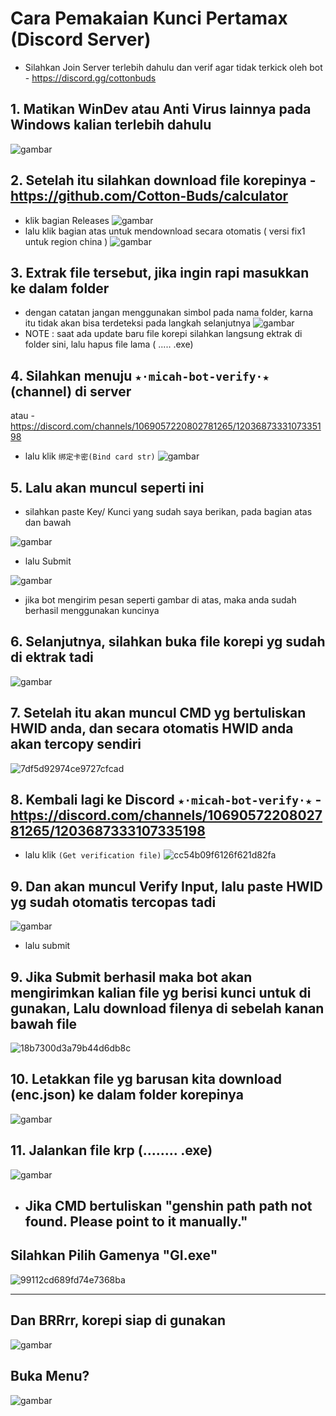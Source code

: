 # Cara Pemakaian Kunci Pertamax (Discord Server)

- Silahkan Join Server terlebih dahulu dan verif agar tidak terkick oleh bot - https://discord.gg/cottonbuds
## 1. Matikan WinDev atau Anti Virus lainnya pada Windows kalian terlebih dahulu
![gambar](https://github.com/ryuhuu/Cara-Pemakaian-Kunci-Pertamax/assets/136698330/627185c0-00d7-443b-86ca-a5ffed4361ca)
## 2. Setelah itu silahkan download file korepinya - https://github.com/Cotton-Buds/calculator
- klik bagian Releases
![gambar](https://github.com/ryuhuu/Cara-Pemakaian-Kunci-Pertamax/assets/136698330/e945004c-ef57-40e6-ab6c-6ab0014a6053)
- lalu klik bagian atas untuk mendownload secara otomatis ( versi fix1 untuk region china )
![gambar](https://github.com/ryuhuu/Cara-Pemakaian-Kunci-Pertamax/assets/136698330/523bf702-a1b1-4bb3-b41c-6d60561aab54)
## 3. Extrak file tersebut, jika ingin rapi masukkan ke dalam folder 
- dengan catatan jangan menggunakan simbol pada nama folder, karna itu tidak akan bisa terdeteksi pada langkah selanjutnya
![gambar](https://github.com/ryuhuu/Cara-Pemakaian-Kunci-Pertamax/assets/136698330/2d3d1408-7be9-48eb-b2c5-170163b7280c)
- NOTE : saat ada update baru file korepi silahkan langsung ektrak di folder sini, lalu hapus file lama ( ..... .exe)
## 4. Silahkan menuju ```★⋅micah-bot-verify⋅★``` (channel) di server
atau - https://discord.com/channels/1069057220802781265/1203687333107335198
- lalu klik ```绑定卡密(Bind card str)```
![gambar](https://github.com/ryuhuu/Cara-Pemakaian-Kunci-Pertamax/assets/136698330/f873f5d8-220d-4bbc-8444-170e26254ae3)
## 5. Lalu akan muncul seperti ini
- silahkan paste Key/ Kunci yang sudah saya berikan, pada bagian atas dan bawah
  
![gambar](https://github.com/ryuhuu/Cara-Pemakaian-Kunci-Pertamax/assets/136698330/7e8a43b4-a97e-4db7-a1fb-def50834dd1f)
- lalu Submit

![gambar](https://github.com/ryuhuu/Cara-Pemakaian-Kunci-Pertamax/assets/136698330/da1d510d-a437-4ab5-80f4-58597de4af81)
- jika bot mengirim pesan seperti gambar di atas, maka anda sudah berhasil menggunakan kuncinya
## 6. Selanjutnya, silahkan buka file korepi yg sudah di ektrak tadi
![gambar](https://github.com/ryuhuu/Cara-Pemakaian-Kunci-Pertamax/assets/136698330/3c177878-a5ba-4293-80e8-461d17183fb9)
## 7. Setelah itu akan muncul CMD yg bertuliskan HWID anda, dan secara otomatis HWID anda akan tercopy sendiri
![7df5d92974ce9727cfcad](https://github.com/ryuhuu/Cara-Pemakaian-Kunci-Pertamax/assets/136698330/5b112d56-e98c-49f9-868d-e7b5c0222678)
## 8. Kembali lagi ke Discord ```★⋅micah-bot-verify⋅★``` - https://discord.com/channels/1069057220802781265/1203687333107335198
- lalu klik ```(Get verification file)```
![cc54b09f6126f621d82fa](https://github.com/ryuhuu/Cara-Pemakaian-Kunci-Pertamax/assets/136698330/f0ced2dc-3ae9-490c-b91d-b2d6c3204517)
## 9. Dan akan muncul Verify Input, lalu paste HWID yg sudah otomatis tercopas tadi
![gambar](https://github.com/ryuhuu/Cara-Pemakaian-Kunci-Pertamax/assets/136698330/dc1d1b46-9059-434a-b964-fd588ef7277c)
- lalu submit
## 9. Jika Submit berhasil maka bot akan mengirimkan kalian file yg berisi kunci untuk di gunakan, Lalu download filenya di sebelah kanan bawah file
![18b7300d3a79b44d6db8c](https://github.com/ryuhuu/Cara-Pemakaian-Kunci-Pertamax/assets/136698330/d336d28e-4985-4a89-be20-9dd42e9bfa33)
## 10. Letakkan file yg barusan kita download (enc.json) ke dalam folder korepinya
![gambar](https://github.com/ryuhuu/Cara-Pemakaian-Kunci-Pertamax/assets/136698330/786114d7-c4eb-41dc-90ce-87acbd434ae1)
## 11. Jalankan file krp (........ .exe)
![gambar](https://github.com/ryuhuu/Cara-Pemakaian-Kunci-Pertamax/assets/136698330/fb357715-fc29-4385-9b46-d53de4b30359)
- ##  Jika CMD bertuliskan "genshin path path not found. Please point to it manually."
## Silahkan Pilih Gamenya "GI.exe"
![99112cd689fd74e7368ba](https://github.com/ryuhuu/Cara-Pemakaian-Kunci-Pertamax/assets/136698330/98cbf591-df37-43d9-829b-ad2748b74032)
________________________________________________________________________________________________________________________________________________________________________________________________________________________________________________________________________________________
## Dan BRRrr, korepi siap di gunakan
![gambar](https://github.com/ryuhuu/Cara-Pemakaian-Kunci-Pertamax/assets/136698330/6931073c-c141-4b5f-bae2-f1a576f682da)
## Buka Menu?
![gambar](https://github.com/ryuhuu/Cara-Pemakaian-Kunci-Pertamax/assets/136698330/a55d597e-807b-45fa-a58d-6b9c6ea30ed5)
